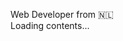 Web Developer from 🇳🇱
<br/>
Loading contents...
<!-- 
[![Martijn's' Github Stats](https://github-readme-stats.vercel.app/api?username=Martijnme&count_private=true&show_icons=true)](https://github.com/Martijnme)
 -->
<!--
**Martijnme/Martijnme** is a ✨ _special_ ✨ repository because its `README.md` (this file) appears on your GitHub profile.

Here are some ideas to get you started:

- 🔭 I’m currently working on ...
- 🌱 I’m currently learning ...
- 👯 I’m looking to collaborate on ...
- 🤔 I’m looking for help with ...
- 💬 Ask me about ...
- 📫 How to reach me: ...
- 😄 Pronouns: ...
- ⚡ Fun fact: ...
-->
